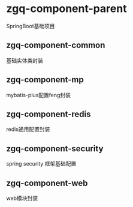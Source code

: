 # zgq-component-parent
SpringBoot基础项目

## zgq-component-common
基础实体类封装

## zgq-component-mp
mybatis-plus配置feng封装

## zgq-component-redis
redis通用配置封装

## zgq-component-security
spring security 框架基础配置

## zgq-component-web
web模块封装 
